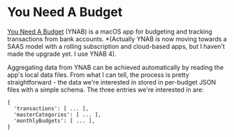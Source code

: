 # You Need A Budget

[You Need A Budget](https://www.youneedabudget.com/) (YNAB) is a macOS app for 
budgeting and tracking transactions from bank accounts. *(Actually YNAB is now
moving towards a SAAS model with a rolling subscription and cloud-based apps,
but I haven't made the upgrade yet. I use YNAB 4).

Aggregating data from YNAB can be achieved automatically by reading the app's
local data files. From what I can tell, the process is pretty straightforward -
the data we're interested in stored in per-budget JSON files with a simple
schema. The three entries we're interested in are:

```
{
  'transactions': [ ... ],
  'masterCategories': [ ... ],
  'monthlyBudgets': [ ... ],
}
```
